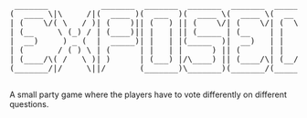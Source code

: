 <pre>
 _______           _______  _______  _______  _______  ______  
(  ____ \|\     /|(  ____ )(  ___  )(  ____ \(  ____ \(  __  \ 
| (    \/( \   / )| (    )|| (   ) || (    \/| (    \/| (  \  )
| (__     \ (_) / | (____)|| |   | || (_____ | (__    | |   ) |
|  __)     ) _ (  |  _____)| |   | |(_____  )|  __)   | |   | |
| (       / ( ) \ | (      | |   | |      ) || (      | |   ) |
| (____/\( /   \ )| )      | (___) |/\____) || (____/\| (__/  )
(_______/|/     \||/       (_______)\_______)(_______/(______/ 

</pre>

A small party game where the players have to vote differently on different questions.
